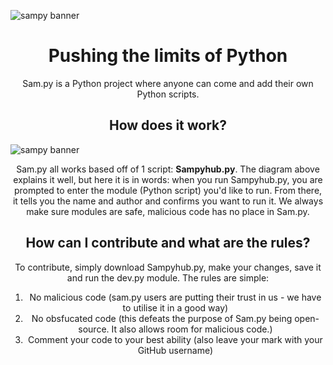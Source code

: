 ![sampy banner](https://github.com/user-attachments/assets/090fddf4-66e7-4659-b24d-83f8ee3f0512)
<h1 align=center>Pushing the limits of Python</h2>
<p align=center>Sam.py is a Python project where anyone can come and add their own Python scripts.</p>

<h2 align=center>How does it work?</h2>

![sampy banner](https://github.com/user-attachments/assets/3d5d48a6-73ac-4a7e-a77f-bb780db27274)
<p align=center>Sam.py all works based off of 1 script: <b>Sampyhub.py</b>. The diagram above explains it well, but here it is in words: when you run Sampyhub.py, you are prompted to enter the module (Python script) you'd like to run. From there, it tells you the name and author and confirms you want to run it. We always make sure modules are safe, malicious code has no place in Sam.py.</p>

<h2 align=center>How can I contribute and what are the rules?</h2>
<p align=center>To contribute, simply download Sampyhub.py, make your changes, save it and run the dev.py module. The rules are simple:
<ol align=center>
  <li>No malicious code (sam.py users are putting their trust in us - we have to utilise it in a good way)</li>
  <li>No obsfucated code (this defeats the purpose of Sam.py being open-source. It also allows room for malicious code.)</li>
  <li>Comment your code to your best ability (also leave your mark with your GitHub username)</li>
</ol>

